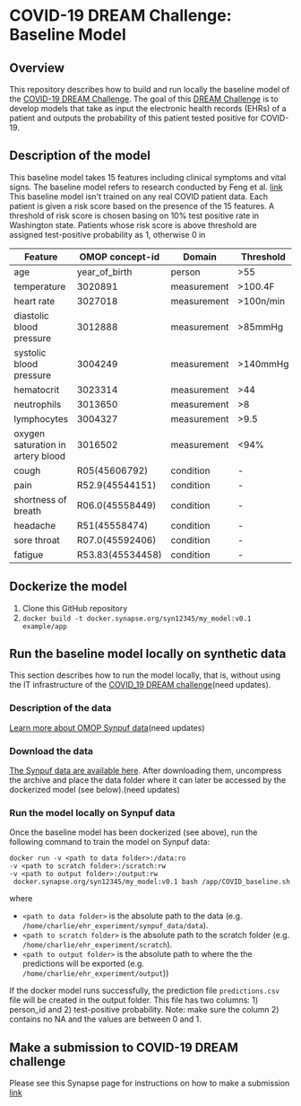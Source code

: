 # COVID-19 DREAM Challenge: Baseline Model

## Overview
This repository describes how to build and run locally the
baseline model of the [COVID-19 DREAM Challenge](https://www.synapse.org/#!Synapse:syn18404605). The goal of this [DREAM Challenge](http://dreamchallenges.org/) is to develop models that take as input the electronic health records (EHRs) of a patient and outputs the probability of this patient tested positive for COVID-19.

## Description of the model
This baseline model takes 15 features including clinical symptoms and vital signs. The baseline model refers to research conducted by Feng et al. [link](https://www.medrxiv.org/content/10.1101/2020.03.19.20039099v1)
This baseline model isn't trained on any real COVID patient data. Each patient is given a risk score based on the presence of the 15 features. A threshold of risk score is chosen basing on 10% test positive rate in Washington state. Patients whose risk score is above threshold are assigned test-positive probability as 1, otherwise 0 in

| Feature|OMOP concept-id|Domain|Threshold|
|-|-|-|-|
|age|year_of_birth|person|>55|
|temperature|3020891|measurement|>100.4F|
|heart rate|3027018|measurement|>100n/min|
|diastolic blood pressure|3012888|measurement|>85mmHg|
|systolic blood pressure|3004249|measurement|>140mmHg|
|hematocrit|3023314|measurement|>44|
|neutrophils|3013650|measurement|>8|
|lymphocytes|3004327|measurement|>9.5|
|oxygen saturation in artery blood|3016502|measurement|<94%|
|cough|R05(45606792)|condition|-|
|pain|R52.9(45544151)|condition|-|
|shortness of breath|R06.0(45558449)|condition|-|
|headache|R51(45558474)|condition|-|
|sore throat|R07.0(45592406)|condition|-|
|fatigue|R53.83(45534458)|condition|-|


## Dockerize the model

1. Clone this GitHub repository
2. `docker build -t docker.synapse.org/syn12345/my_model:v0.1 example/app`

## Run the baseline model locally on synthetic data
This section describes how to run the model locally, that is, without using the IT infrastructure of the [COVID_19 DREAM challenge](https://www.synapse.org/#!Synapse:syn18404605)(need updates).

### Description of the data
[Learn more about OMOP Synpuf data](https://www.synapse.org/#!Synapse:syn18405992/wiki/594233)(need updates)

### Download the data
[The Synpuf data are available here](https://www.synapse.org/#!Synapse:syn20685954). After downloading them, uncompress the archive and place the data folder where it can later be accessed by the dockerized model (see below).(need updates)

### Run the model locally on Synpuf data
Once the baseline model has been dockerized (see above), run the following command to train the model on Synpuf data:

```
docker run -v <path to data folder>:/data:ro
-v <path to scratch folder>:/scratch:rw
-v <path to output folder>:/output:rw
 docker.synapse.org/syn12345/my_model:v0.1 bash /app/COVID_baseline.sh
```

where

- `<path to data folder>` is the absolute path to the data (e.g. `/home/charlie/ehr_experiment/synpuf_data/data`).
- `<path to scratch folder>` is the absolute path to the scratch folder (e.g. `/home/charlie/ehr_experiment/scratch`).
- `<path to output folder>` is the absolute path to where the  the predictions will be exported (e.g. `/home/charlie/ehr_experiment/output`))





If the docker model runs successfully, the prediction file `predictions.csv` file will be created in the output folder. This file has two columns: 1) person_id and 2) test-positive probability. Note: make sure the column 2) contains no NA and the values are between 0 and 1.

## Make a submission to COVID-19 DREAM challenge

Please see this Synapse page for instructions on how to make a submission [link](https://www.synapse.org/#!Synapse:syn21849256/wiki/601875)

